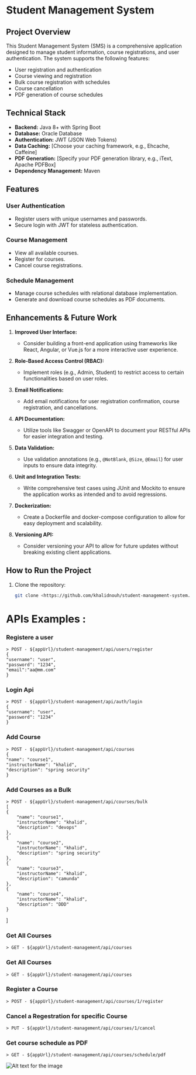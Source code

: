 # Student Management System
## Project Overview
This Student Management System (SMS) is a comprehensive application designed to manage student information, course registrations, and user authentication. The system supports the following features:

- User registration and authentication
- Course viewing and registration
- Bulk course registration with schedules
- Course cancellation
- PDF generation of course schedules

## Technical Stack
- **Backend:** Java 8+ with Spring Boot
- **Database:** Oracle Database
- **Authentication:** JWT (JSON Web Tokens)
- **Data Caching:** [Choose your caching framework, e.g., Ehcache, Caffeine]
- **PDF Generation:** [Specify your PDF generation library, e.g., iText, Apache PDFBox]
- **Dependency Management:** Maven

## Features
### User Authentication
- Register users with unique usernames and passwords.
- Secure login with JWT for stateless authentication.

### Course Management
- View all available courses.
- Register for courses.
- Cancel course registrations.

### Schedule Management
- Manage course schedules with relational database implementation.
- Generate and download course schedules as PDF documents.

## Enhancements & Future Work
1. **Improved User Interface:**
    - Consider building a front-end application using frameworks like React, Angular, or Vue.js for a more interactive user experience.

2. **Role-Based Access Control (RBAC):**
    - Implement roles (e.g., Admin, Student) to restrict access to certain functionalities based on user roles.

3. **Email Notifications:**
    - Add email notifications for user registration confirmation, course registration, and cancellations.

4. **API Documentation:**
    - Utilize tools like Swagger or OpenAPI to document your RESTful APIs for easier integration and testing.

5. **Data Validation:**
    - Use validation annotations (e.g., `@NotBlank`, `@Size`, `@Email`) for user inputs to ensure data integrity.

6. **Unit and Integration Tests:**
    - Write comprehensive test cases using JUnit and Mockito to ensure the application works as intended and to avoid regressions.

7. **Dockerization:**
    - Create a Dockerfile and docker-compose configuration to allow for easy deployment and scalability.

8. **Versioning API:**
    - Consider versioning your API to allow for future updates without breaking existing client applications.

## How to Run the Project
1. Clone the repository:
   ```bash
   git clone <https://github.com/khalidnouh/student-management-system.git>
   
# APIs Examples :

### Registere a user
	> POST - ${appUrl}/student-management/api/users/register
    {
    "username": "user",
    "password": "1234",
    "email":"aa@mm.com"
    }
### Login Api
	> POST - ${appUrl}/student-management/api/auth/login
    {
    "username": "user",
    "password": "1234"
    }
### Add Course
	> POST - ${appUrl}/student-management/api/courses
    {
    "name": "course1",
    "instructorName": "khalid",
    "description": "spring security"
    }
### Add Courses as a Bulk
	> POST - ${appUrl}/student-management/api/courses/bulk
    [
    {
        "name": "course1",
        "instructorName": "khalid",
        "description": "devops"
    },
    {
        "name": "course2",
        "instructorName": "khalid",
        "description": "spring security"
    },
    {
        "name": "course3",
        "instructorName": "khalid",
        "description": "camunda"
    },
    {
        "name": "course4",
        "instructorName": "khalid",
        "description": "DDD"
    }
]

### Get All Courses
	> GET - ${appUrl}/student-management/api/courses

### Get All Courses
	> GET - ${appUrl}/student-management/api/courses

### Register a Course 
    > POST - ${appUrl}/student-management/api/courses/1/register

### Cancel a Regestration for specific Course 
    > PUT - ${appUrl}/student-management/api/courses/1/cancel

### Get course schedule as PDF 
    > GET - ${appUrl}/student-management/api/courses/schedule/pdf
![Alt text for the image](images/sch.png)
